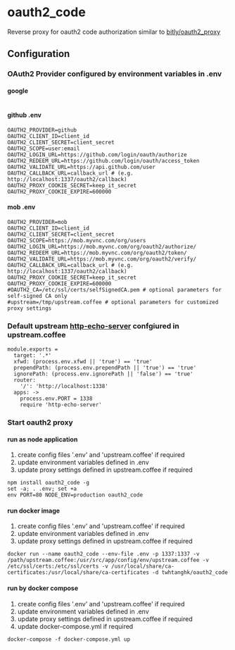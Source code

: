 # oauth2_code
Reverse proxy for oauth2 code authorization similar to [bitly/oauth2_proxy](https://github.com/bitly/oauth2_proxy)

## Configuration

### OAuth2 Provider configured by environment variables in .env
#### google
```
```

#### github .env
```
OAUTH2_PROVIDER=github
OAUTH2_CLIENT_ID=client_id
OAUTH2_CLIENT_SECRET=client_secret
OAUTH2_SCOPE=user:email
OAUTH2_LOGIN_URL=https://github.com/login/oauth/authorize
OAUTH2_REDEEM_URL=https://github.com/login/oauth/access_token
OAUTH2_VALIDATE_URL=https://api.github.com/user
OAUTH2_CALLBACK_URL=callback_url # (e.g. http://localhost:1337/oauth2/callback)
OAUTH2_PROXY_COOKIE_SECRET=keep_it_secret
OAUTH2_PROXY_COOKIE_EXPIRE=600000
```

#### mob .env
```
OAUTH2_PROVIDER=mob
OAUTH2_CLIENT_ID=client_id
OAUTH2_CLIENT_SECRET=client_secret
OAUTH2_SCOPE=https://mob.myvnc.com/org/users
OAUTH2_LOGIN_URL=https://mob.myvnc.com/org/oauth2/authorize/
OAUTH2_REDEEM_URL=https://mob.myvnc.com/org/oauth2/token/
OAUTH2_VALIDATE_URL=https://mob.myvnc.com/org/oauth2/verify/
OAUTH2_CALLBACK_URL=callback_url # (e.g. http://localhost:1337/oauth2/callback)
OAUTH2_PROXY_COOKIE_SECRET=keep_it_secret
OAUTH2_PROXY_COOKIE_EXPIRE=600000
#OAUTH2_CA=/etc/ssl/certs/selfSignedCA.pem # optional parameters for self-signed CA only
#upstream=/tmp/upstream.coffee # optional parameters for customized proxy settings
```

### Default upstream [http-echo-server](https://github.com/watson/http-echo-server) confgiured in upstream.coffee
```
module.exports =
  target: '.*'
  xfwd: (process.env.xfwd || 'true') == 'true'
  prependPath: (process.env.prependPath || 'true') == 'true'
  ignorePath: (process.env.ignorePath || 'false') == 'true'
  router:
    '/': 'http://localhost:1338'
  apps: ->
    process.env.PORT = 1338
    require 'http-echo-server'
```

### Start oauth2 proxy
#### run as node application
1. create config files '.env' and 'upstream.coffee' if required
2. update environment variables defined in .env
3. update proxy settings defined in upstream.coffee if required
```
npm install oauth2_code -g
set -a; . .env; set +a
env PORT=80 NODE_ENV=production oauth2_code
```

#### run docker image
1. create config files '.env' and 'upstream.coffee' if required
2. update environment variables defined in .env 
3. update proxy settings defined in upstream.coffee if required
```
docker run --name oauth2_code --env-file .env -p 1337:1337 -v /path/upstream.coffee:/usr/src/app/config/env/upstream.coffee -v /etc/ssl/certs:/etc/ssl/certs -v /usr/local/share/ca-certificates:/usr/local/share/ca-certificates -d twhtanghk/oauth2_code
```

#### run by docker compose
1. create config files '.env' and 'upstream.coffee' if required
2. update environment variables defined in .env 
3. update proxy settings defined in upstream.coffee if required
4. update docker-compose.yml if required
```
docker-compose -f docker-compose.yml up
```
